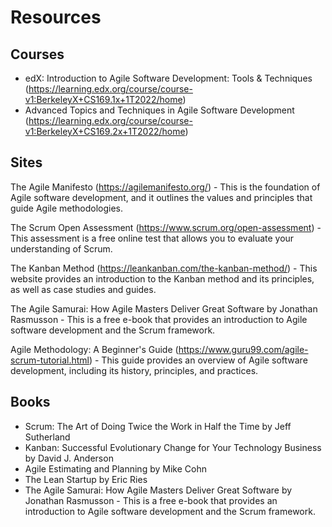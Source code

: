 # Resources

## Courses

- edX: Introduction to Agile Software Development: Tools & Techniques (https://learning.edx.org/course/course-v1:BerkeleyX+CS169.1x+1T2022/home)
- Advanced Topics and Techniques in Agile Software Development (https://learning.edx.org/course/course-v1:BerkeleyX+CS169.2x+1T2022/home)

## Sites

The Agile Manifesto (https://agilemanifesto.org/) - This is the foundation of Agile software development, and it outlines the values and principles that guide Agile methodologies.

The Scrum Open Assessment (https://www.scrum.org/open-assessment) - This assessment is a free online test that allows you to evaluate your understanding of Scrum.

The Kanban Method (https://leankanban.com/the-kanban-method/) - This website provides an introduction to the Kanban method and its principles, as well as case studies and guides.

The Agile Samurai: How Agile Masters Deliver Great Software by Jonathan Rasmusson - This is a free e-book that provides an introduction to Agile software development and the Scrum framework.

Agile Methodology: A Beginner's Guide (https://www.guru99.com/agile-scrum-tutorial.html) - This guide provides an overview of Agile software development, including its history, principles, and practices.

## Books

- Scrum: The Art of Doing Twice the Work in Half the Time by Jeff Sutherland
- Kanban: Successful Evolutionary Change for Your Technology Business by David J. Anderson
- Agile Estimating and Planning by Mike Cohn
- The Lean Startup by Eric Ries
- The Agile Samurai: How Agile Masters Deliver Great Software by Jonathan Rasmusson - This is a free e-book that provides an introduction to Agile software development and the Scrum framework.